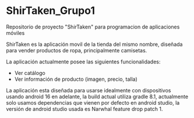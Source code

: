 # ShirTaken_Grupo1
Repositorio de proyecto "ShirTaken" para programacion de aplicaciones móviles

ShirTaken es la aplicación movil de la tienda del mismo nombre, diseñada para vender productos de ropa, principalmente camisetas.

La aplicación actualmente posee las siguientes funcionalidades:
* Ver catálogo
* Ver información de producto (imagen, precio, talla)

La aplicación esta diseñada para usarse idealmente con dispositivos usando android 16 en adelante, la build actual utiliza gradle 8.1, actualmente solo usamos dependencias que vienen por defecto en android studio, la versión de android studio usada es Narwhal feature drop patch 1.

